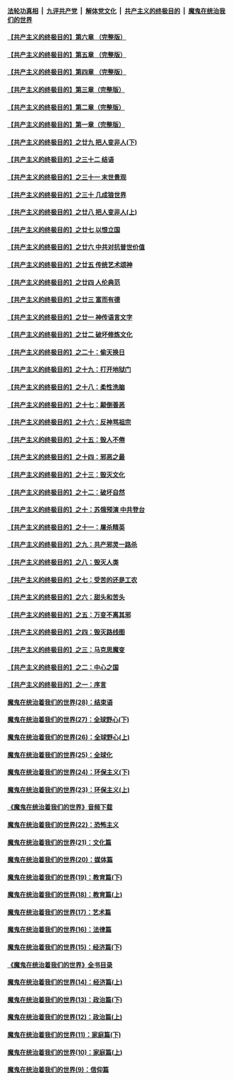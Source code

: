 ####  [法轮功真相](../../../../basic/blob/master/README.md?t=06212302) &nbsp;|&nbsp; [九评共产党](../../../../9ping.md/blob/master/README.md?t=06212302) &nbsp;|&nbsp; [解体党文化](../../../../jtdwh.md/blob/master/README.md?t=06212302)  &nbsp;|&nbsp; [共产主义的终极目的](../../../../gczydzjmd.md/blob/master/README.md?t=06212302) &nbsp;|&nbsp; [魔鬼在统治我们的世界](../../../../mgztzwmdsj.md/blob/master/README.md?t=06212302) 

#### [【共产主义的终极目的】第六章 （完整版）](../pages/nsc422/n11428913.md?t=06212302) 

#### [【共产主义的终极目的】第五章 （完整版）](../pages/nsc422/n11428912.md?t=06212302) 

#### [【共产主义的终极目的】第四章 （完整版）](../pages/nsc422/n11428907.md?t=06212302) 

#### [【共产主义的终极目的】第三章（完整版）](../pages/nsc422/n11428848.md?t=06212302) 

#### [【共产主义的终极目的】第二章（完整版）](../pages/nsc422/n11428831.md?t=06212302) 

#### [【共产主义的终极目的】第一章（完整版）](../pages/nsc422/n11417651.md?t=06212302) 

#### [【共产主义的终极目的】之廿九 把人变非人(下)](../pages/nsc422/n11344140.md?t=06212302) 

#### [【共产主义的终极目的】之三十二 结语](../pages/nsc422/n11360535.md?t=06212302) 

#### [【共产主义的终极目的】之三十一 末世景观](../pages/nsc422/n11351129.md?t=06212302) 

#### [【共产主义的终极目的】之三十 几成狼世界](../pages/nsc422/n11348280.md?t=06212302) 

#### [【共产主义的终极目的】之廿八 把人变非人(上)](../pages/nsc422/n11340492.md?t=06212302) 

#### [【共产主义的终极目的】之廿七 以恨立国](../pages/nsc422/n11336944.md?t=06212302) 

#### [【共产主义的终极目的】之廿六 中共对抗普世价值](../pages/nsc422/n11324785.md?t=06212302) 

#### [【共产主义的终极目的】之廿五 传统艺术颂神](../pages/nsc422/n11296396.md?t=06212302) 

#### [【共产主义的终极目的】之廿四 人伦典范](../pages/nsc422/n11296397.md?t=06212302) 

#### [【共产主义的终极目的】之廿三 富而有德](../pages/nsc422/n11283598.md?t=06212302) 

#### [【共产主义的终极目的】之廿一 神传语言文字](../pages/nsc422/n11263265.md?t=06212302) 

#### [【共产主义的终极目的】之廿二 破坏修炼文化](../pages/nsc422/n11245728.md?t=06212302) 

#### [【共产主义的终极目的】之二十：偷天换日](../pages/nsc422/n11238846.md?t=06212302) 

#### [【共产主义的终极目的】之十九：打开地狱门](../pages/nsc422/n11206376.md?t=06212302) 

#### [【共产主义的终极目的】之十八：柔性洗脑](../pages/nsc422/n11199994.md?t=06212302) 

#### [【共产主义的终极目的】之十七：颠倒善恶](../pages/nsc422/n11179782.md?t=06212302) 

#### [【共产主义的终极目的】之十六：反神骂祖宗](../pages/nsc422/n11166798.md?t=06212302) 

#### [【共产主义的终极目的】之十五：毁人不倦](../pages/nsc422/n11166792.md?t=06212302) 

#### [【共产主义的终极目的】之十四：邪恶之最](../pages/nsc422/n11150249.md?t=06212302) 

#### [【共产主义的终极目的】之十三：毁灭文化](../pages/nsc422/n11135227.md?t=06212302) 

#### [【共产主义的终极目的】之十二：破坏自然](../pages/nsc422/n11135214.md?t=06212302) 

#### [【共产主义的终极目的】之十：苏俄预演 中共登台](../pages/nsc422/n11118424.md?t=06212302) 

#### [【共产主义的终极目的】之十一：屠杀精英](../pages/nsc422/n11118442.md?t=06212302) 

#### [【共产主义的终极目的】之九：共产邪灵一路杀](../pages/nsc422/n11114139.md?t=06212302) 

#### [【共产主义的终极目的】之八：毁灭人类](../pages/nsc422/n11108503.md?t=06212302) 

#### [【共产主义的终极目的】之七：受苦的还是工农](../pages/nsc422/n11101809.md?t=06212302) 

#### [【共产主义的终极目的】之六：甜头和苦头](../pages/nsc422/n11096971.md?t=06212302) 

#### [【共产主义的终极目的】之五：万变不离其邪](../pages/nsc422/n11091285.md?t=06212302) 

#### [【共产主义的终极目的】之四：毁灭路线图](../pages/nsc422/n11086284.md?t=06212302) 

#### [【共产主义的终极目的】之三：马克思魔变](../pages/nsc422/n11061941.md?t=06212302) 

#### [【共产主义的终极目的】之二：中心之国](../pages/nsc422/n11047728.md?t=06212302) 

#### [【共产主义的终极目的】之一：序言](../pages/nsc422/n11086077.md?t=06212302) 

#### [魔鬼在统治着我们的世界(28)：结束语](../pages/nsc422/n10936246.md?t=06212302) 

#### [魔鬼在统治着我们的世界(27)：全球野心(下)](../pages/nsc422/n10928319.md?t=06212302) 

#### [魔鬼在统治着我们的世界(26)：全球野心(上)](../pages/nsc422/n10900318.md?t=06212302) 

#### [魔鬼在统治着我们的世界(25)：全球化](../pages/nsc422/n10788205.md?t=06212302) 

#### [魔鬼在统治着我们的世界(24)：环保主义(下)](../pages/nsc422/n10695307.md?t=06212302) 

#### [魔鬼在统治着我们的世界(23)：环保主义(上)](../pages/nsc422/n10688613.md?t=06212302) 

#### [《魔鬼在统治着我们的世界》音频下载](../pages/nsc422/n10635553.md?t=06212302) 

#### [魔鬼在统治着我们的世界(22)：恐怖主义](../pages/nsc422/n10614727.md?t=06212302) 

#### [魔鬼在统治着我们的世界(21)：文化篇](../pages/nsc422/n10597706.md?t=06212302) 

#### [魔鬼在统治着我们的世界(20)：媒体篇](../pages/nsc422/n10586579.md?t=06212302) 

#### [魔鬼在统治着我们的世界(19)：教育篇(下)](../pages/nsc422/n10564808.md?t=06212302) 

#### [魔鬼在统治着我们的世界(18)：教育篇(上)](../pages/nsc422/n10526970.md?t=06212302) 

#### [魔鬼在统治着我们的世界(17)：艺术篇](../pages/nsc422/n10499093.md?t=06212302) 

#### [魔鬼在统治着我们的世界(16)：法律篇](../pages/nsc422/n10485969.md?t=06212302) 

#### [魔鬼在统治着我们的世界(15)：经济篇(下)](../pages/nsc422/n10469975.md?t=06212302) 

#### [《魔鬼在统治着我们的世界》全书目录](../pages/nsc422/n10464261.md?t=06212302) 

#### [魔鬼在统治着我们的世界(14)：经济篇(上)](../pages/nsc422/n10457370.md?t=06212302) 

#### [魔鬼在统治着我们的世界(13)：政治篇(下)](../pages/nsc422/n10448270.md?t=06212302) 

#### [魔鬼在统治着我们的世界(12)：政治篇(上)](../pages/nsc422/n10444576.md?t=06212302) 

#### [魔鬼在统治着我们的世界(11)：家庭篇(下)](../pages/nsc422/n10440961.md?t=06212302) 

#### [魔鬼在统治着我们的世界(10)：家庭篇(上)](../pages/nsc422/n10435448.md?t=06212302) 

#### [魔鬼在统治着我们的世界(9)：信仰篇](../pages/nsc422/n10432159.md?t=06212302) 

